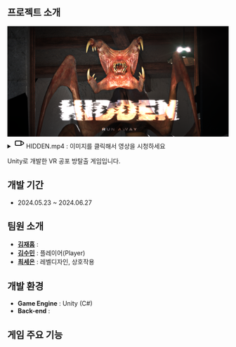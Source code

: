 ## 프로젝트 소개
<img src="https://github.com/CuteSeeun/Unity-VR-HorrorGame/blob/main/3_2.png" alt="커버 이미지" width="800" />  

<details>
  <summary>
    <svg xmlns="http://www.w3.org/2000/svg" width="24" height="24" viewBox="0 0 24 24" fill="none" stroke="currentColor" stroke-width="2" stroke-linecap="round" stroke-linejoin="round">
  <rect x="3" y="7" width="13" height="10" rx="2" ry="2"></rect>
  <polygon points="16 7 22 11 22 13 16 17 16 7"></polygon>
</svg>
    HIDDEN.mp4  :  이미지를 클릭해서 영상을 시청하세요 
  </summary>
</details>  

Unity로 개발한 VR 공포 방탈출 게임입니다.  

## 개발 기간
- 2024.05.23 ~ 2024.06.27


## 팀원 소개
- **[김재흠](https://github.com/nasri016)** : 
- **[김수민](https://github.com/eneru7i)** : 플레이어(Player)
- **[최세은](https://github.com/CuteSeeun)** : 레벨디자인, 상호작용


## 개발 환경
- **Game Engine** : Unity (C#)
- **Back-end** : 

## 게임 주요 기능

